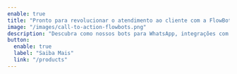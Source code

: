 ```yaml
---
enable: true
title: "Pronto para revolucionar o atendimento ao cliente com a FlowBots?"
image: "/images/call-to-action-flowbots.png"
description: "Descubra como nossos bots para WhatsApp, integrações com IA e dashboards analíticos podem transformar a forma como você se conecta com seus clientes. Automatize, personalize e eleve o nível do seu atendimento."
button:
  enable: true
  label: "Saiba Mais"
  link: "/products"
---
```


